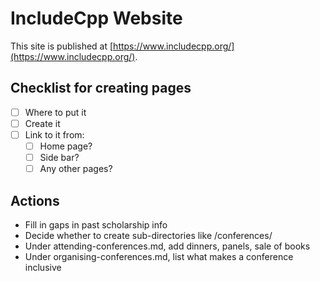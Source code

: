 # IncludeCpp Website

This site is published at [https://www.includecpp.org/](https://www.includecpp.org/).

## Checklist for creating pages

* [ ] Where to put it
* [ ] Create it
* [ ] Link to it from:
    * [ ] Home page?
    * [ ] Side bar?
    * [ ] Any other pages?

## Actions

* Fill in gaps in past scholarship info
* Decide whether to create sub-directories like /conferences/
* Under attending-conferences.md, add dinners, panels, sale of books
* Under organising-conferences.md, list what makes a conference inclusive
  